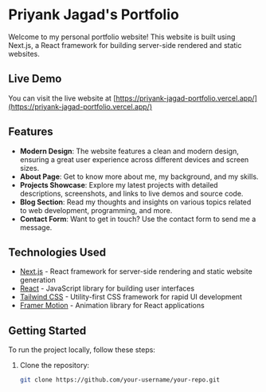 # Priyank Jagad's Portfolio

Welcome to my personal portfolio website! This website is built using Next.js, a React framework for building server-side rendered and static websites.

## Live Demo

You can visit the live website at [https://priyank-jagad-portfolio.vercel.app/](https://priyank-jagad-portfolio.vercel.app/)

## Features

- **Modern Design**: The website features a clean and modern design, ensuring a great user experience across different devices and screen sizes.
- **About Page**: Get to know more about me, my background, and my skills.
- **Projects Showcase**: Explore my latest projects with detailed descriptions, screenshots, and links to live demos and source code.
- **Blog Section**: Read my thoughts and insights on various topics related to web development, programming, and more.
- **Contact Form**: Want to get in touch? Use the contact form to send me a message.

## Technologies Used

- [Next.js](https://nextjs.org/) - React framework for server-side rendering and static website generation
- [React](https://reactjs.org/) - JavaScript library for building user interfaces
- [Tailwind CSS](https://tailwindcss.com/) - Utility-first CSS framework for rapid UI development
- [Framer Motion](https://www.framer.com/motion/) - Animation library for React applications

## Getting Started

To run the project locally, follow these steps:

1. Clone the repository:

   ```bash
   git clone https://github.com/your-username/your-repo.git
